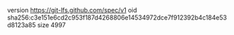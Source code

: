 version https://git-lfs.github.com/spec/v1
oid sha256:c3e151e6cd2c953f187d4268806e14534972dce7f912392b4c184e53d8123a85
size 4997

